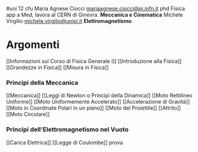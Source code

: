#uni 12 cfu
Maria Agnese Ciocci mariaagnese.ciocci@pi.infn.it phd Fisica app a Med, lavora al CERN di Ginevra. __Meccanica e Cinematica__ 
Michele Virgilio michele.virgilio@unipi.it __Elettromagnetismo__ 
# Argomenti
[[Informazioni sul Corso di Fisica Generale I]] 
[[Introduzione alla Fisica]] 
[[Grandezze in Fisica]] 
[[Misura in Fisica]] 
### Principi della Meccanica
[[Meccanica]] 
[[Leggi di Newton o Principi della Dinamica]] 
[[Moto Rettilineo Uniforme]] 
[[Moto Uniformemente Accelerato]] 
[[Accelerazione di Gravità]] 
[[Moto in Coordinate Polari in un piano]] 
[[Moto del Proiettile]] 
[[Attrito]] 
[[Moto Circolare]] 
### Principi dell'Elettromagnetismo nel Vuoto
[[Carica Elettrica]] 
[[Legge di Coulombe]] prova